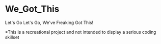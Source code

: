 # We_Got_This
Let's Go Let's Go, We've Freaking Got This!

\*This is a recreational project and not intended to display a serious coding skillset
